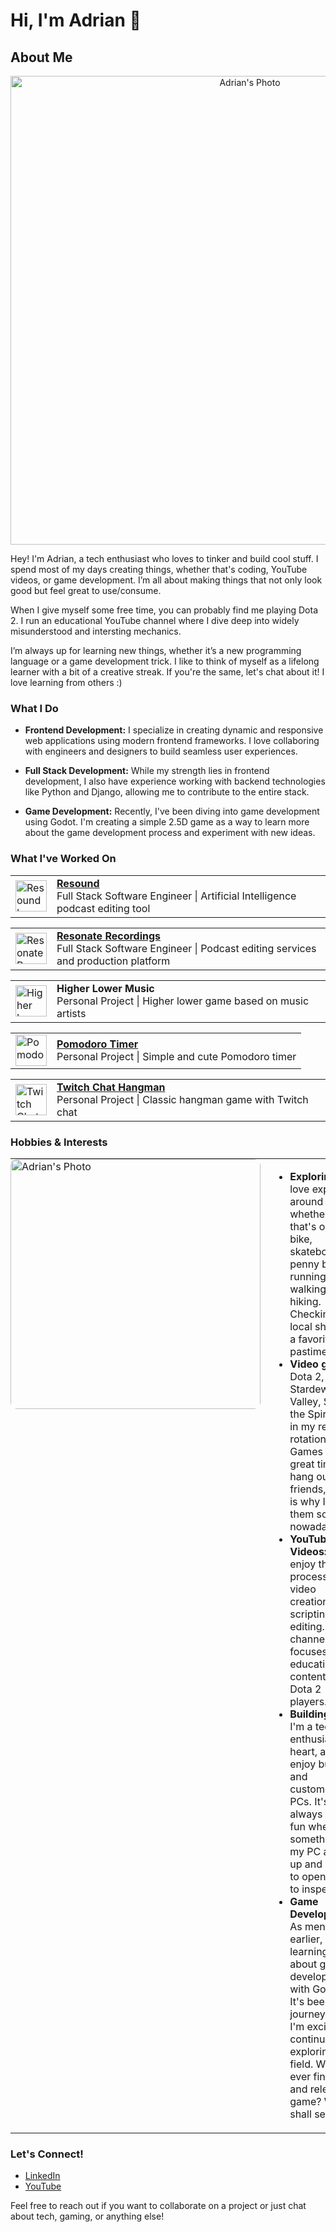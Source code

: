 # Hi, I'm Adrian 👋

## About Me

<div align="center">
  <img src="https://i.ibb.co/ynscqm43/bigrocks.jpg" alt="Adrian's Photo" width="750"/>
</div>

Hey! I'm Adrian, a tech enthusiast who loves to tinker and build cool stuff. I spend most of my days creating things, whether that's coding, YouTube videos, or game development. I’m all about making things that not only look good but feel great to use/consume.

When I give myself some free time, you can probably find me playing Dota 2. I run an educational YouTube channel where I dive deep into widely misunderstood and intersting mechanics.

I’m always up for learning new things, whether it’s a new programming language or a game development trick. I like to think of myself as a lifelong learner with a bit of a creative streak. If you're the same, let's chat about it! I love learning from others :)

### What I Do

- **Frontend Development:** I specialize in creating dynamic and responsive web applications using modern frontend frameworks. I love collaboring with engineers and designers to build seamless user experiences.
  
- **Full Stack Development:** While my strength lies in frontend development, I also have experience working with backend technologies like Python and Django, allowing me to contribute to the entire stack.

- **Game Development:** Recently, I've been diving into game development using Godot. I'm creating a simple 2.5D game as a way to learn more about the game development process and experiment with new ideas.

### What I've Worked On
<table>
  <tr>
    <td>
      <img src="https://i.ibb.co/gzfSzMX/resoundfm-logo.jpg" alt="Resound Logo" width="50" height="50"/>
    </td>
    <td>
      <a href="https://www.resound.fm/" target="_blank"><strong>Resound</strong></a><br/>
      <span>Full Stack Software Engineer | Artificial Intelligence podcast editing tool</span>
    </td>
  </tr>
</table>

<table>
  <tr>
    <td>
      <img src="https://i.ibb.co/SyK5x1g/resonate-logo.png" alt="Resonate Recordings Logo" width="50" height="50"/>
    </td>
    <td>
      <a href="https://resonaterecordings.com/" target="_blank"><strong>Resonate Recordings</strong></a><br/>
      <span>Full Stack Software Engineer | Podcast editing services and production platform</span>
    </td>
  </tr>
</table>

<table>
  <tr>
    <td>
      <img src="https://i.ibb.co/C95g9Jb/icons8-music-120.png" alt="Higher Lower Music Logo" width="50" height="50"/>
    </td>
    <td>
      <strong>Higher Lower Music</strong><br/>
      <span>Personal Project | Higher lower game based on music artists</span>
    </td>
  </tr>
</table>

<table>
  <tr>
    <td>
      <img src="https://raw.githubusercontent.com/zzADRiANzz/PomodoroTimer/main/images/wen-small-meow-cat-small.png" alt="Pomodoro Timer Logo" width="50" height="50"/>
    </td>
    <td>
      <a href="https://zzadrianzz.github.io/PomodoroTimer/" target="_blank"><strong>Pomodoro Timer</strong></a><br/>
      <span>Personal Project | Simple and cute Pomodoro timer</span>
    </td>
  </tr>
</table>

<table>
  <tr>
    <td>
      <img src="https://i.ibb.co/GVsSHPS/Screenshot-2024-08-28-at-10-34-59-AM.png" alt="Twitch Chat Hangman Logo" width="50" height="50"/>
    </td>
    <td>
      <a href="https://zzadrianzz.github.io/TwitchChatHangman/" target="_blank"><strong>Twitch Chat Hangman</strong></a><br/>
      <span>Personal Project | Classic hangman game with Twitch chat</span>
    </td>
  </tr>
</table>



### Hobbies & Interests

<table style="border-collapse: collapse; border: none;">
  <tr>
    <td style="border: none; padding: 0; vertical-align: top;">
      <img src="https://i.postimg.cc/jqJ2QhZP/123-1-5.jpg" alt="Adrian's Photo" width="400" style="border-radius: 10px;"/>
    </td>
    <td style="border: none; padding-left: 20px; vertical-align: top;">
      <ul>
        <li><strong>Exploring:</strong> I love exploring around me, whether that's on a bike, skateboard, penny board, running, walking, or hiking. Checking out local shops is a favorite pastime.</li>
        <li><strong>Video games:</strong> Dota 2, PUBG, Stardew Valley, Slay the Spire are in my recent rotation. Games are a great time to hang out with friends, which is why I love them so much nowadays.</li>
        <li><strong>YouTube Videos:</strong> I enjoy the process of video creation, from scripting to editing. My channel focuses on educational content for Dota 2 players.</li>
        <li><strong>Building PCs:</strong> I'm a tech enthusiast at heart, and I enjoy building and customizing PCs. It's always a <em>little</em> fun when something in my PC acts up and I have to open it up to inspect it.</li>
        <li><strong>Game Development:</strong> As mentioned earlier, I'm learning more about game development with Godot. It's been a fun journey, and I'm excited to continue exploring this field. Will I ever finish and release a game? We shall see..</li>
      </ul>
    </td>
  </tr>
</table>

### Let's Connect!

- [LinkedIn](https://www.linkedin.com/in/adrian-rodriguez-dev/)
- [YouTube](https://youtube.com/@zzadrianzz)

Feel free to reach out if you want to collaborate on a project or just chat about tech, gaming, or anything else!

<!--
**adrianistaken/adrianistaken** is a ✨ _special_ ✨ repository because its `README.md` (this file) appears on your GitHub profile.

Here are some ideas to get you started:

- 🔭 I’m currently working on ...
- 🌱 I’m currently learning ...
- 👯 I’m looking to collaborate on ...
- 🤔 I’m looking for help with ...
- 💬 Ask me about ...
- 📫 How to reach me: ...
- 😄 Pronouns: ...
- ⚡ Fun fact: ...
-->
